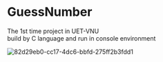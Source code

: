 # GuessNumber
The 1st time project in UET-VNU <br/>
build by C language and run in console environment <br/>

![82d29eb0-cc17-4dc6-bbfd-275ff2b3fdd1](https://user-images.githubusercontent.com/35694395/51424703-13d9d280-1c04-11e9-9ba0-871990880e99.png)



